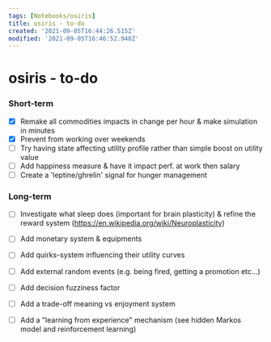 ```yaml
---
tags: [Notebooks/osiris]
title: osiris - to-do
created: '2021-09-05T16:44:26.515Z'
modified: '2021-09-05T16:46:52.948Z'
---
```


# osiris - to-do
### Short-term
+ [x] Remake all commodities impacts in change per hour & make simulation in minutes
+ [x] Prevent from working over weekends
+ [ ] Try having state affecting utility profile rather than simple boost on utility value
+ [ ] Add happiness measure & have it impact perf. at work then salary
+ [ ] Create a 'leptine/ghrelin' signal for hunger management

### Long-term
+ [ ] Investigate what sleep does (important for brain plasticity) & refine the reward system (https://en.wikipedia.org/wiki/Neuroplasticity)
+ [ ] Add monetary system & equipments
+ [ ] Add quirks-system influencing their utility curves
+ [ ] Add external random events (e.g. being fired, getting a promotion etc...)
+ [ ] Add decision fuzziness factor
+ [ ] Add a trade-off meaning vs enjoyment system
+ [ ] Add a "learning from experience" mechanism (see hidden Markos model and reinforcement learning)

